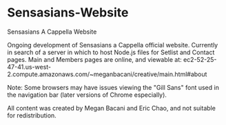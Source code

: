 # Sensasians-Website
Sensasians A Cappella Website

Ongoing development of Sensasians a Cappella official website. Currently in search of a server in which to host Node.js files for Setlist and Contact pages. Main and Members pages are online, and viewable at: ec2-52-25-47-41.us-west-2.compute.amazonaws.com/~meganbacani/creative/main.html#about

Note: Some browsers may have issues viewing the "Gill Sans" font used in the navigation bar (later versions of Chrome especially).


All content was created by Megan Bacani and Eric Chao, and not suitable for redistribution. 
